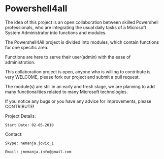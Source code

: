 # Powershell4all
The idea of this project is an open collaboration between skilled Powershell professionals, who are integrating the usual daily tasks of a Microsoft System Administrator into functions and modules.

The Powershell4All project is divided into modules, which contain functions for one specific area.

Functions are here to serve their user(admin) with the ease of administration.

This collaboration project is open, anyone who is willing to contribute is very WELCOME, please fork our project and submit a pull request.

The module(s) are still in an early and fresh stage, we are planning to add many functionalities related to many Microsoft technologies.

If you notice any bugs or you have any advice for improvements, please CONTRIBUTE!

Project Details:

	Start Date: 02-05-2018

Contact:

	Skype: nemanja.jovic_1

	Email: jnemanja.info@gmail.com
